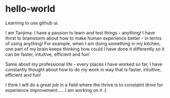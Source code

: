 # hello-world
Learning to use github ui.

I am Tanjima. I have a passion to learn and test things - anything! I have thirst to brainstorm about how to make human experience better - in terms of using anything! For example, when I am doing something in my kitchen, one part of my brain keeps thinking how could I have done it differently so it can be faster, intuitive, efficient and fun!

Same about my professional life - every places I have worked so far, I have constantly thought about how to do my work in way that is faster, intuitive, efficient and fun!

I think I will do a great job in a field where the thrive is to constatnt drive for experience improvement......I am working on it :)

